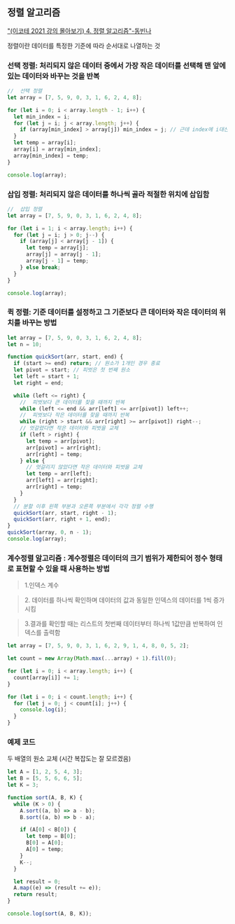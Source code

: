## 정렬 알고리즘

["(이코테 2021 강의 몰아보기) 4. 정렬 알고리즘"-동빈나]("https://www.youtube.com/watch?v=KGyK-pNvWos")

정렬이란 데이터를 특정한 기준에 따라 순서대로 나열하는 것

### 선택 정렬: 처리되지 않은 데이터 중에서 가장 작은 데이터를 선택해 맨 앞에 있는 데이터와 바꾸는 것을 반복

```js
//  선택 정렬
let array = [7, 5, 9, 0, 3, 1, 6, 2, 4, 8];

for (let i = 0; i < array.length - 1; i++) {
  let min_index = i;
  for (let j = i; j < array.length; j++) {
    if (array[min_index] > array[j]) min_index = j; // 근데 index에 i대신 min_index를 꼭 넣어야 하는 이유를 잘 모르겠음
  }
  let temp = array[i];
  array[i] = array[min_index];
  array[min_index] = temp;
}

console.log(array);
```

### 삽입 정렬: 처리되지 않은 데이터를 하나씩 골라 적절한 위치에 삽입함

```js
//  삽입 정렬
let array = [7, 5, 9, 0, 3, 1, 6, 2, 4, 8];

for (let i = 1; i < array.length; i++) {
  for (let j = i; j > 0; j--) {
    if (array[j] < array[j - 1]) {
      let temp = array[j];
      array[j] = array[j - 1];
      array[j - 1] = temp;
    } else break;
  }
}

console.log(array);
```

### 퀵 정렬: 기준 데이터를 설정하고 그 기준보다 큰 데이터와 작은 데이터의 위치를 바꾸는 방법

```js
let array = [7, 5, 9, 0, 3, 1, 6, 2, 4, 8];
let n = 10;

function quickSort(arr, start, end) {
  if (start >= end) return; // 원소가 1개인 경우 종료
  let pivot = start; // 피벗은 첫 번째 원소
  let left = start + 1;
  let right = end;

  while (left <= right) {
    //  피벗보다 큰 데이터를 찾을 때까지 반복
    while (left <= end && arr[left] <= arr[pivot]) left++;
    //  피벗보다 작은 데이터를 찾을 때까지 반복
    while (right > start && arr[right] >= arr[pivot]) right--;
    // 엇갈렸다면 작은 데이터와 피벗을 교체
    if (left > right) {
      let temp = arr[pivot];
      arr[pivot] = arr[right];
      arr[right] = temp;
    } else {
      // 엇갈리지 않았다면 작은 데이터와 피벗을 교체
      let temp = arr[left];
      arr[left] = arr[right];
      arr[right] = temp;
    }
  }
  // 분할 이후 왼쪽 부분과 오른쪽 부분에서 각각 정렬 수행
  quickSort(arr, start, right - 1);
  quickSort(arr, right + 1, end);
}
quickSort(array, 0, n - 1);
console.log(array);
```

### 계수정렬 알고리즘 : 계수정렬은 데이터의 크기 범위가 제한되어 정수 형태로 표현할 수 있을 때 사용하는 방법

> 1\.인덱스 계수

> 2\. 데이터를 하나씩 확인하며 데이터의 값과 동일한 인덱스의 데이터를 1씩 증가시킴

> 3\.결과를 확인할 때는 리스트의 첫번째 데이터부터 하나씩 1값만큼 반복하여 인덱스를 출력함

```js
let array = [7, 5, 9, 0, 3, 1, 6, 2, 9, 1, 4, 8, 0, 5, 2];

let count = new Array(Math.max(...array) + 1).fill(0);

for (let i = 0; i < array.length; i++) {
  count[array[i]] += 1;
}

for (let i = 0; i < count.length; i++) {
  for (let j = 0; j < count[i]; j++) {
    console.log(i);
  }
}
```

### 예제 코드

두 배열의 원소 교체 (시간 복잡도는 잘 모르겠음)

```js
let A = [1, 2, 5, 4, 3];
let B = [5, 5, 6, 6, 5];
let K = 3;

function sort(A, B, K) {
  while (K > 0) {
    A.sort((a, b) => a - b);
    B.sort((a, b) => b - a);

    if (A[0] < B[0]) {
      let temp = B[0];
      B[0] = A[0];
      A[0] = temp;
    }
    K--;
  }

  let result = 0;
  A.map((e) => (result += e));
  return result;
}

console.log(sort(A, B, K));
```
